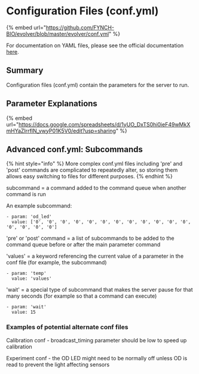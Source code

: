 # Configuration Files (conf.yml)

{% embed url="https://github.com/FYNCH-BIO/evolver/blob/master/evolver/conf.yml" %}

For documentation on YAML files, please see the official documentation [here](https://yaml.org/).

## Summary

Configuration files (conf.yml) contain the parameters for the server to run.

## Parameter Explanations

{% embed url="https://docs.google.com/spreadsheets/d/1yUO_DxTS0hi0ieF49wMkXmHYaZIrrflN_vwyP01K5V0/edit?usp=sharing" %}

## Advanced conf.yml: Subcommands

{% hint style="info" %}
More complex conf.yml files including 'pre' and 'post' commands are complicated to repeatedly alter, so storing them allows easy switching to files for different purposes.
{% endhint %}

subcommand = a command added to the command queue when another command is run

An example subcommand:

```
- param: 'od_led'
  value: ['0', '0', '0', '0', '0', '0', '0', '0', '0', '0', '0', '0', '0', '0', '0', '0']
```

'pre' or 'post' command = a list of subcommands to be added to the command queue before or after the main parameter command

'values' = a keyword referencing the current value of a parameter in the conf file (for example, the subcommand)

```
- param: 'temp'
  value: 'values'
```

'wait' = a special type of subcommand that makes the server pause for that many seconds (for example so that a command can execute)

```
- param: 'wait'
  value: 15
```

### Examples of potential alternate conf files

Calibration conf - broadcast\_timing parameter should be low to speed up calibration

Experiment conf - the OD LED might need to be normally off unless OD is read to prevent the light affecting sensors
